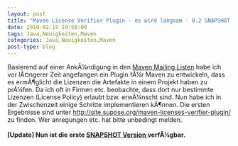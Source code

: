 ```yaml
---
layout: post
title: "Maven License Verifier Plugin - es wird langsam - 0.2 SNAPSHOT VerfÃ¼gbar"
date: 2010-02-19 19:59:00
tags: Java,Neuigkeiten,Maven
categories: Java,Neuigkeiten,Maven
post-type: blog
---
```

Basierend auf einer AnkÃ¼ndigung in den <a href="http://old.nabble.com/RFC%3A-Maven-License-Verifier-Plugin-tt27445231.html#a27445231">Maven Mailing Listen</a> habe ich vor lÃ¤ngerer Zeit angefangen ein Plugin fÃ¼r Maven zu entwickeln, dass es ermÃ¶glicht die Lizenzen die Artefakte in einem Projekt haben zu prÃ¼fen. Da ich oft in Firmen etc. beobachte, dass dort nur bestimmte Lizenzen (License Policy) erlaubt bzw. erwÃ¼nscht sind. Nun habe ich in der Zwischenzeit einige Schritte implementieren kÃ¶nnen. Die ersten Ergebnisse sind unter <a href="http://site.supose.org/maven-licenses-verifier-plugin/">http://site.supose.org/maven-licenses-verifier-plugin/</a> zu finden. Wer anregungen etc. hat bitte unbedingt melden.
<br>
<br>
<b>[Update] Nun ist die erste <a href="http://old.nabble.com/-ANNOUNCEMENT----Maven-License-Verifier-Plugin-0.2-SNAPSHOT-ts27658754.html">SNAPSHOT Version </a>verfÃ¼gbar.</b>
